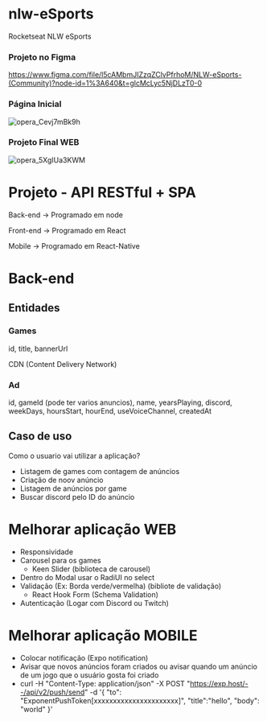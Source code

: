 # nlw-eSports
Rocketseat NLW eSports

### Projeto no Figma
https://www.figma.com/file/l5cAMbmJIZzqZClvPfrhoM/NLW-eSports-(Community)?node-id=1%3A640&t=glcMcLyc5NjDLzT0-0


### Página Inicial
![opera_Cevj7mBk9h](https://user-images.githubusercontent.com/52801509/216736132-7bcbe902-605c-4df1-b751-c62287ffde46.png)

### Projeto Final WEB
![opera_5XgIUa3KWM](https://user-images.githubusercontent.com/52801509/216851780-36c67f6a-df2a-4445-990c-1e05539a060c.gif)


# Projeto - API RESTful + SPA
Back-end -> Programado em node

Front-end -> Programado em React

Mobile -> Programado em React-Native

# Back-end

## Entidades

### Games
id, title, bannerUrl

CDN (Content Delivery Network)

### Ad
id, gameId (pode ter varios anuncios), name, yearsPlaying, discord, weekDays, hoursStart, hourEnd, useVoiceChannel, createdAt

## Caso de uso
Como o usuario vai utilizar a aplicação? 

- Listagem de games com contagem de anúncios
- Criação de noov anúncio
- Listagem de anúncios por game
- Buscar discord pelo ID do anúncio

# Melhorar aplicação WEB 
- Responsividade
- Carousel para os games
  - Keen Slider (biblioteca de carousel)
- Dentro do Modal usar o RadiUI no select 
- Validação (Ex: Borda verde/vermelha) (bibliote de validação)
  - React Hook Form (Schema Validation)
- Autenticação (Logar com Discord ou Twitch)

# Melhorar aplicação MOBILE
- Colocar notificação (Expo notification)
 - Avisar que novos anúncios foram criados ou avisar quando um anúncio de um jogo que o usuário gosta foi criado
 - curl -H "Content-Type: application/json" -X POST "https://exp.host/--/api/v2/push/send" -d '{
  "to": "ExponentPushToken[xxxxxxxxxxxxxxxxxxxxxx]",
  "title":"hello",
  "body": "world"
}'


